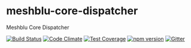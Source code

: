 # meshblu-core-dispatcher
Meshblu Core Dispatcher

[![Build Status](https://travis-ci.org/octoblu/meshblu-core-dispatcher.svg?branch=master)](https://travis-ci.org/octoblu/meshblu-core-dispatcher)
[![Code Climate](https://codeclimate.com/github/octoblu/meshblu-core-dispatcher/badges/gpa.svg)](https://codeclimate.com/github/octoblu/meshblu-core-dispatcher)
[![Test Coverage](https://codeclimate.com/github/octoblu/meshblu-core-dispatcher/badges/coverage.svg)](https://codeclimate.com/github/octoblu/meshblu-core-dispatcher)
[![npm version](https://badge.fury.io/js/meshblu-core-dispatcher.svg)](http://badge.fury.io/js/meshblu-core-dispatcher)
[![Gitter](https://badges.gitter.im/octoblu/help.svg)](https://gitter.im/octoblu/help)
